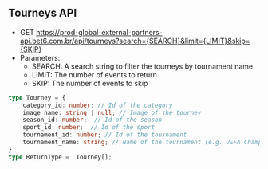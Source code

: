 ## Tourneys API

- GET https://prod-global-external-partners-api.bet6.com.br/api/tourneys?search={SEARCH}&limit={LIMIT}&skip={SKIP}
- Parameters:
    - SEARCH: A search string to filter the tourneys by tournament name
    - LIMIT: The number of events to return
    - SKIP: The number of events to skip

```typescript
type Tourney = {
    category_id: number; // Id of the category
    image_name: string | null; // Image of the tourney
    season_id: number;  // Id of the season
    sport_id: number;  // Id of the sport
    tournament_id: number; // Id of the tournament
    tournament_name: string; // Name of the tournament (e.g. UEFA Champions League)
}
type ReturnType =  Tourney[];
```
